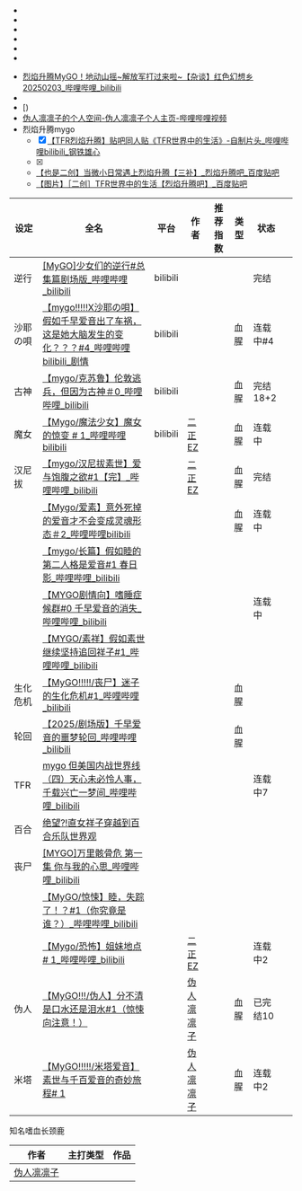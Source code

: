 - 
- 
- 
- 
- 
- 
* [烈焰升腾MyGO！地动山摇~解放军打过来啦~【杂谈】红色幻想乡20250203_哔哩哔哩_bilibili](https://www.bilibili.com/video/BV1KBNweWEP9)
* 
* [)
* [伪人凛凛子的个人空间-伪人凛凛子个人主页-哔哩哔哩视频](https://space.bilibili.com/287467048?spm_id_from=333.337.0.0)
* 烈焰升腾mygo
	* [x] [【TFR烈焰升腾】贴吧同人贴《TFR世界中的生活》-自制片头_哔哩哔哩bilibili_钢铁雄心](https://www.bilibili.com/video/BV1d5woe2E7h/?spm_id_from=333.1007.tianma.1-3-3.click&vd_source=f129459aae6c6657e79d179b353113ae)
	* [x] 
	* [【也是二创】当微小日常遇上烈焰升腾【三补】_烈焰升腾吧_百度贴吧](https://tieba.baidu.com/p/9398583921)
	* [【图片】［二创］TFR世界中的生活【烈焰升腾吧】_百度贴吧](https://tieba.baidu.com/p/9257906351)



| 设定   | 全名                                                                                                                                                    | 平台       | 作者                                            | 推荐指数 | 类型  | 状态     |     |
| ---- | ----------------------------------------------------------------------------------------------------------------------------------------------------- | -------- | --------------------------------------------- | ---- | --- | ------ | --- |
| 逆行   | [[MyGO]少女们的逆行#总集篇剧场版_哔哩哔哩_bilibili](https://www.bilibili.com/video/BV1e3AKe6Eny/?spm_id_from=333.1391.0.0&vd_source=f129459aae6c6657e79d179b353113ae) | bilibili |                                               |      |     | 完结     |     |
| 沙耶の唄 | [【mygo!!!!!X沙耶の唄】假如千早爱音出了车祸，这是她大脑发生的变化？？？#4_哔哩哔哩bilibili_剧情](https://www.bilibili.com/video/BV16PX9YsEV2)                                             | bilibili |                                               |      | 血腥  | 连载中#4  |     |
| 古神   | [【mygo/克苏鲁】伦敦逃兵，但因为古神＃0_哔哩哔哩_bilibili](https://www.bilibili.com/video/BV1nwprePEDV)                                                                   | bilibili |                                               |      | 血腥  | 完结18+2 |     |
| 魔女   | [【Mygo/魔法少女】魔女的惊变 # 1_哔哩哔哩bilibili](https://www.bilibili.com/video/BV1suK5eRE1V)                                                                      | bilibili | [二正EZ](https://space.bilibili.com/104128846)  |      | 血腥  | 连载中    |     |
| 汉尼拔  | [【mygo/汉尼拔素世】爱与饱腹之欲#1【完】_哔哩哔哩_bilibili](https://www.bilibili.com/video/BV1g2XRY1Ebn)                                                                  |          | [二正EZ](https://space.bilibili.com/104128846)  |      | 血腥  | 完结     |     |
|      | [【Mygo/爱素】意外死掉的爱音才不会变成灵魂形态＃2_哔哩哔哩bilibili](https://www.bilibili.com/video/BV192XmYhEDf)                                                               |          |                                               |      | 血腥  | 连载中    |     |
|      | [【mygo/长篇】假如睦的第二人格是爱音#1 春日影_哔哩哔哩_bilibili](https://www.bilibili.com/video/BV1gNAueGErw/)                                                              |          |                                               |      |     |        |     |
|      | [【MYGO剧情向】嗜睡症候群#0 千早爱音的消失_哔哩哔哩_bilibili](https://www.bilibili.com/video/BV18rKAePEte)                                                                 |          |                                               |      |     | 连载中    |     |
|      | [【MYGO/素祥】假如素世继续坚持追回祥子#1_哔哩哔哩_bilibili](https://www.bilibili.com/video/BV1hsDrYvENH/)                                                                 |          |                                               |      |     |        |     |
| 生化危机 | [【MyGO!!!!!/丧尸】迷子的生化危机#1_哔哩哔哩_bilibili](https://www.bilibili.com/video/BV1LGPcebEtf)                                                                  |          |                                               |      | 血腥  |        |     |
| 轮回   | [【2025/剧场版】千早爱音的噩梦轮回_哔哩哔哩_bilibili](https://www.bilibili.com/video/BV1Xe9mYYEYS/)                                                                     |          |                                               |      | 血腥  |        |     |
| TFR  | [mygo 但美国内战世界线（四）天心未必怜人事，千载兴亡一梦间_哔哩哔哩_bilibili](https://www.bilibili.com/video/BV1tqCpYFEUx/)                                                         |          |                                               |      |     | 连载中7   |     |
| 百合   | [绝望?!直女祥子穿越到百合乐队世界观](https://www.bilibili.com/video/BV1ssAseyE1j)                                                                                     |          |                                               |      |     |        |     |
| 丧尸   | [[MYGO]万里骸骨危 第一集 你与我的心思_哔哩哔哩_bilibili](https://www.bilibili.com/video/BV12h9NYvEkA)                                                                   |          |                                               |      |     |        |     |
|      | [【MyGO/惊悚】睦，失踪了！？#1（你究竟是谁？）_哔哩哔哩_bilibili](https://www.bilibili.com/video/BV1BYsse9EQz/)                                                              |          |                                               |      |     |        |     |
|      | [【Mygo/恐怖】姐妹地点 # 1_哔哩哔哩_bilibili](https://www.bilibili.com/video/BV1N9Q5YRE8r)                                                                        |          | [二正EZ](https://space.bilibili.com/104128846)  |      |     | 连载中2   |     |
| 伪人   | [【MyGO!!!/伪人】分不清是口水还是泪水#1（惊悚向注意！）](https://www.bilibili.com/video/BV1Yvxfe5EwX/)                                                                      |          | [伪人凛凛子](https://space.bilibili.com/287467048) |      | 血腥  | 已完结10  |     |
| 米塔   | [【MyGO!!!!!/米塔爱音】素世与千百爱音的奇妙旅程# 1](https://www.bilibili.com/video/BV1CucVeMECG/)                                                                       |          | [伪人凛凛子](https://space.bilibili.com/287467048) |      | 血腥  | 连载中2   |     |
知名嗜血长颈鹿

| 作者                                            | 主打类型 | 作品  |
| --------------------------------------------- | ---- | --- |
| [伪人凛凛子](https://space.bilibili.com/287467048) |      |     |
